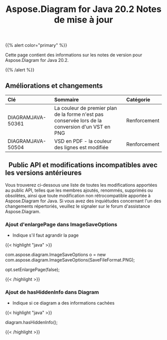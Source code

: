 ﻿---
title: Aspose.Diagram for Java 20.2 Notes de mise à jour
type: docs
weight: 60
url: /fr/java/aspose-diagram-for-java-20-2-release-notes/
---
{{% alert color="primary" %}} 

Cette page contient des informations sur les notes de version pour Aspose.Diagram for Java 20.2.

{{% /alert %}} 
## **Améliorations et changements**

|**Clé**|**Sommaire**|**Catégorie**|
|:- |:- |:- |
|DIAGRAMJAVA-50361|La couleur de premier plan de la forme n'est pas conservée lors de la conversion d'un VST en PNG|Renforcement|
|DIAGRAMJAVA-50504|VSD en PDF - la couleur des lignes est modifiée|Renforcement|
## ` `**Public API et modifications incompatibles avec les versions antérieures**
Vous trouverez ci-dessous une liste de toutes les modifications apportées au public API, telles que les membres ajoutés, renommés, supprimés ou obsolètes, ainsi que toute modification non rétrocompatible apportée à Aspose.Diagram for Java. Si vous avez des inquiétudes concernant l'un des changements répertoriés, veuillez le signaler sur le forum d'assistance Aspose.Diagram.
### **Ajout d'enlargePage dans ImageSaveOptions**
- Indique s'il faut agrandir la page

{{< highlight "java" >}}

 com.aspose.diagram.ImageSaveOptions o = new com.aspose.diagram.ImageSaveOptions(SaveFileFormat.PNG);

opt.setEnlargePage(false);

{{< /highlight >}}
### **Ajout de hasHiddenInfo dans Diagram**
- Indique si ce diagram a des informations cachées

{{< highlight "java" >}}

 diagram.hasHiddenInfo();

{{< /highlight >}}




